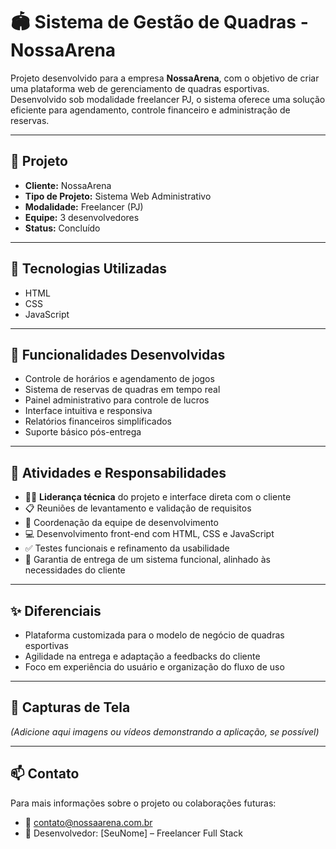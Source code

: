 # 🏟️ Sistema de Gestão de Quadras - NossaArena

Projeto desenvolvido para a empresa **NossaArena**, com o objetivo de criar uma plataforma web de gerenciamento de quadras esportivas. Desenvolvido sob modalidade freelancer PJ, o sistema oferece uma solução eficiente para agendamento, controle financeiro e administração de reservas.

---

## 💼 Projeto

- **Cliente:** NossaArena  
- **Tipo de Projeto:** Sistema Web Administrativo  
- **Modalidade:** Freelancer (PJ)  
- **Equipe:** 3 desenvolvedores  
- **Status:** Concluído  

---

## 🚀 Tecnologias Utilizadas

- HTML  
- CSS  
- JavaScript  

---

## 🔧 Funcionalidades Desenvolvidas

- Controle de horários e agendamento de jogos  
- Sistema de reservas de quadras em tempo real  
- Painel administrativo para controle de lucros  
- Interface intuitiva e responsiva  
- Relatórios financeiros simplificados  
- Suporte básico pós-entrega  

---

## 🧠 Atividades e Responsabilidades

- 👨‍💻 **Liderança técnica** do projeto e interface direta com o cliente  
- 📋 Reuniões de levantamento e validação de requisitos  
- 👥 Coordenação da equipe de desenvolvimento  
- 💻 Desenvolvimento front-end com HTML, CSS e JavaScript  
- ✅ Testes funcionais e refinamento da usabilidade  
- 🎯 Garantia de entrega de um sistema funcional, alinhado às necessidades do cliente  

---

## ✨ Diferenciais

- Plataforma customizada para o modelo de negócio de quadras esportivas  
- Agilidade na entrega e adaptação a feedbacks do cliente  
- Foco em experiência do usuário e organização do fluxo de uso  

---

## 📸 Capturas de Tela

*(Adicione aqui imagens ou vídeos demonstrando a aplicação, se possível)*

---

## 📫 Contato

Para mais informações sobre o projeto ou colaborações futuras:

- 📧 contato@nossaarena.com.br  
- 💼 Desenvolvedor: [SeuNome] – Freelancer Full Stack
